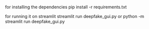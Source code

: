 for installing the dependencies
pip install -r requirements.txt

for running it on streamlit
streamlit run deepfake_gui.py
or
python -m streamlit run deepfake_gui.py
